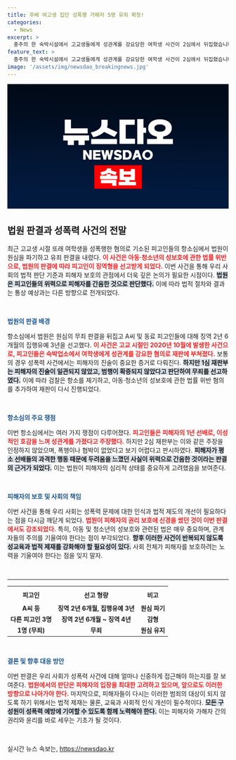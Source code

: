 ```yaml
---
title: 후배 여고생 집단 성폭행 가해자 5명 유죄 확정!
categories:
  - News
excerpt: >
  충주의 한 숙박시설에서 고교생들에게 성관계를 강요당한 여학생 사건이 2심에서 뒤집혔습니다. 법원은 무죄 판결을 내렸던 원심을 파기하고, 피고인들에게 징역형과 집행유예를 선고했습니다. 성폭행의 치명적 진실이 드러난 이 사건의 전말을 지금 확인하세요!
feature_text: >
  충주의 한 숙박시설에서 고교생들에게 성관계를 강요당한 여학생 사건이 2심에서 뒤집혔습니다. 법원은 무죄 판결을 내렸던 원심을 파기하고, 피고인들에게 징역형과 집행유예를 선고했습니다. 성폭행의 치명적 진실이 드러난 이 사건의 전말을 지금 확인하세요!
image: '/assets/img/newsdao_breakingnews.jpg'
---
```


<p><img src="/assets/img/newsdao_breakingnews.jpg" alt="ontimetimes 속보" /></p>

<h2 data-ke-size="size26">법원 판결과 성폭력 사건의 전말</h2>

<p data-ke-size="size16">최근 고교생 시절 또래 여학생을 성폭행한 혐의로 기소된 피고인들의 항소심에서 법원이 원심을 파기하고 유죄 판결을 내렸다. <b><span style="color: #ee2323;">이 사건은 아동·청소년의 성보호에 관한 법률 위반으로, 법원의 판결에 따라 피고인이 징역형을 선고받게 되었다.</span></b> 이번 사건을 통해 우리 사회의 법적 판단 기준과 피해자 보호의 관점에서 더욱 깊은 논의가 필요한 시점이다. <b><span style="background-color: #21538527;">법원은 피고인들의 위력으로 피해자를 간음한 것으로 판단했다.</span></b> 이에 따라 법적 절차와 결과는 통상 예상과는 다른 방향으로 전개되었다.</p>

<p data-ke-size="size16">&nbsp;</p>

<p><b><span style="color: #1a5490;">법원의 판결 배경</span></b></p>

<p data-ke-size="size16">항소심에서 법원은 원심의 무죄 판결을 뒤집고 A씨 및 동료 피고인들에 대해 징역 2년 6개월의 집행유예 3년을 선고했다. <b><span style="color: #ee2323;">이 사건은 고교 시절인 2020년 10월에 발생한 사건으로, 피고인들은 숙박업소에서 여학생에게 성관계를 강요한 혐의로 재판에 부쳐졌다.</span></b> 보통의 경우 성폭력 사건에서는 피해자의 진술이 중요한 증거로 다뤄진다. <b><span style="background-color: #21538527;">하지만 1심 재판부는 피해자의 진술이 일관되지 않았고, 범행이 확증되지 않았다고 판단하여 무죄를 선고하였다.</span></b> 이에 따라 검찰은 항소를 제기하고, 아동·청소년의 성보호에 관한 법률 위반 혐의를 추가하여 재판이 다시 진행되었다.</p>

<p data-ke-size="size16">&nbsp;</p>

<p><b><span style="color: #1a5490;">항소심의 주요 쟁점</span></b></p>

<p data-ke-size="size16">이번 항소심에서는 여러 가지 쟁점이 다루어졌다. <b><span style="color: #ee2323;">피고인들은 피해자의 1년 선배로, 이성적인 호감을 느껴 성관계를 가졌다고 주장했다.</span></b> 하지만 2심 재판부는 이와 같은 주장을 인정하지 않았으며, 폭행이나 협박이 없었다고 보기 어렵다고 판시하였다. <b><span style="background-color: #21538527;">피해자가 평소 선배들의 과격한 행동 때문에 두려움을 느꼈던 사실이 위력으로 간음한 것이라는 판결의 근거가 되었다.</span></b> 이는 법원이 피해자의 심리적 상태를 중요하게 고려했음을 보여준다.</p>

<p data-ke-size="size16">&nbsp;</p>

<p><b><span style="color: #1a5490;">피해자의 보호 및 사회의 책임</span></b></p>

<p data-ke-size="size16">이번 사건을 통해 우리 사회는 성폭력 문제에 대한 인식과 법적 제도의 개선이 필요하다는 점을 다시금 깨닫게 되었다. <b><span style="color: #ee2323;">법원이 피해자의 권리 보호에 신경을 썼던 것이 이번 판결에서도 강조되었다.</span></b> 특히, 아동 및 청소년의 성보호와 관련된 법은 매우 중요하며, 관계자들의 주의를 기울여야 한다는 점이 부각되었다. <b><span style="background-color: #21538527;">향후 이러한 사건이 반복되지 않도록 성교육과 법적 제재를 강화해야 할 필요성이 있다.</span></b> 사회 전체가 피해자를 보호하려는 노력을 기울여야 한다는 점을 잊지 말자.</p>

<p data-ke-size="size16">&nbsp;</p>

<hr />

<table style="width: 100%; border-collapse: collapse;">
    <tr>
        <th style="text-align: center; height: 30px;"><b>피고인</b></th>
        <th style="text-align: center; height: 30px;"><b>선고 형량</b></th>
        <th style="text-align: center; height: 30px;"><b>비고</b></th>
    </tr>
    <tr>
        <td style="text-align: center; height: 17px;"><b>A씨 등</b></td>
        <td style="text-align: center; height: 17px;"><b>징역 2년 6개월, 집행유예 3년</b></td>
        <td style="text-align: center; height: 17px;"><b>원심 파기</b></td>
    </tr>
    <tr>
        <td style="text-align: center; height: 17px;"><b>다른 피고인 3명</b></td>
        <td style="text-align: center; height: 17px;"><b>징역 2년 6개월 ~ 징역 4년</b></td>
        <td style="text-align: center; height: 17px;"><b>감형</b></td>
    </tr>
    <tr>
        <td style="text-align: center; height: 17px;"><b>1명 (무죄)</b></td>
        <td style="text-align: center; height: 17px;"><b>무죄</b></td>
        <td style="text-align: center; height: 17px;"><b>원심 유지</b></td>
    </tr>
</table>

<p data-ke-size="size16">&nbsp;</p>

<p><b><span style="color: #1a5490;">결론 및 향후 대응 방안</span></b></p>

<p data-ke-size="size16">이번 판결은 우리 사회가 성폭력 사건에 대해 얼마나 신중하게 접근해야 하는지를 잘 보여준다. <b><span style="color: #ee2323;">법원에서의 판단은 피해자의 입장을 최대한 고려하고 있으며, 앞으로도 이러한 방향으로 나아가야 한다.</span></b> 마지막으로, 피해자들이 다시는 이러한 범죄의 대상이 되지 않도록 하기 위해서는 법적 제재는 물론, 교육과 사회적 인식 개선이 필수적이다. <b><span style="background-color: #21538527;">모든 구성원이 성폭력 예방에 기여할 수 있도록 함께 노력해야 한다.</span></b> 이는 피해자와 가해자 간의 권리와 윤리를 바로 세우는 기초가 될 것이다.</p>

<p data-ke-size="size16">&nbsp;</p>
실시간 뉴스 속보는, <a href="https://newsdao.kr" rel="dofollow">https://newsdao.kr</a>


